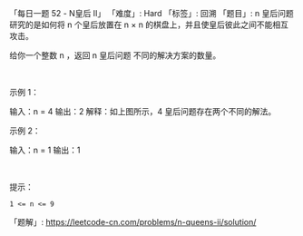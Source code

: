 「每日一题 52 - N皇后 II」
「难度」: Hard
「标签」: 回溯
「题目」: n 皇后问题 研究的是如何将 n 个皇后放置在 n × n 的棋盘上，并且使皇后彼此之间不能相互攻击。

给你一个整数 n ，返回 n 皇后问题 不同的解决方案的数量。

 



示例 1：

输入：n = 4
输出：2
解释：如上图所示，4 皇后问题存在两个不同的解法。


示例 2：

输入：n = 1
输出：1


 

提示：


	1 <= n <= 9





「题解」: https://leetcode-cn.com/problems/n-queens-ii/solution/